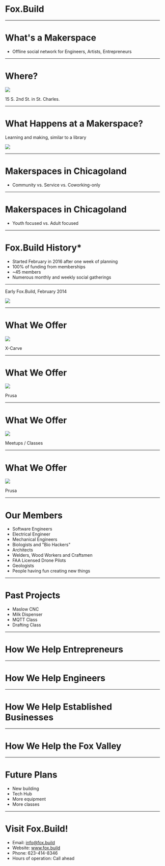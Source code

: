 <!-- $theme: gaia -->

# Fox.Build

---

# What's a Makerspace

 * Offline social network for Engineers, Artists, Entrepreneurs

---

# Where?

![](map.png)

15 S. 2nd St. in  St. Charles.

---

# What Happens at a Makerspace?

Learning and making, similar to a library

![](./foxbuild_party.jpg)

---

# Makerspaces in Chicagoland

 * Community vs. Service vs. Coworking-only

---

# Makerspaces in Chicagoland

 * Youth focused vs. Adult focused

---

# Fox.Build History*

 * Started February in 2016 after one week of planning
 * 100% of funding from memberships
 * ~45 members
 * Numerous monthly and weekly social gatherings

---

Early Fox.Build, February 2014

![](./early_foxbuild.jpg)

---

# What We Offer

![](xcarve.png)

X-Carve

---

# What We Offer

![](prusa.png)

Prusa

---

# What We Offer

![](./class_at_foxbuild.jpg)

Meetups / Classes

---

# What We Offer

![](maslow.png)

Prusa

---

# Our Members

  * Software Engineers
  * Electrical Engineer
  * Mechanical Engineers
  * Biologists and "Bio Hackers"
  * Architects
  * Welders, Wood Workers and Craftsmen
  * FAA Licensed Drone Pilots
  * Geologists
  * People having fun creating new things

---

# Past Projects
 * Maslow CNC
 * Milk Dispenser
 * MQTT Class
 * Drafting Class

---

# How We Help Entrepreneurs

---

# How We Help Engineers

---

# How We Help Established Businesses

---

# How We Help the Fox Valley

---

# Future Plans

 * New building
 * Tech Hub
 * More equipment
 * More classes

---

# Visit Fox.Build!

 * Email: info@fox.build
 * Website: www.fox.build
 * Phone: 623-414-8346
 * Hours of operation: Call ahead
